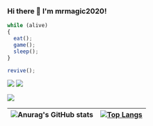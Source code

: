 ### Hi there 👋 I'm mrmagic2020!

``` js
while (alive)
{
  eat();
  game();
  sleep();
}

revive();
```

[![](https://img.shields.io/badge/Game-Minecraft%20Bedrock-green?style=for-the-badge&logo=microsoft)](https://minecraft.net) [![](https://img.shields.io/badge/Game-OpenRCT2-orange?style=for-the-badge&logo=steam)](https://openrct2.org)

[![](https://img.shields.io/badge/Social-Discord-blueviolet?style=for-the-badge&logo=discord)](https://discord.com/invite/5hjCfz9m)

|![Anurag's GitHub stats](https://github-readme-stats.vercel.app/api?username=mrmagic2020&count-private=true&show_icons=true&hide_border=true&theme=transparent&custom_title=My%20GitHub%20Stats) | [![Top Langs](https://github-readme-stats.vercel.app/api/top-langs/?username=mrmagic2020&layout=compact&langs_count=8&theme=transparent&hide_border=true)](https://github.com/anuraghazra/github-readme-stats)|
| ------------- | ------------- |
